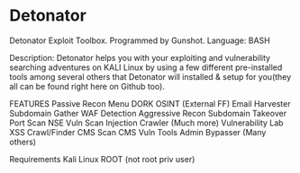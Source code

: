 # Detonator
Detonator Exploit Toolbox.
Programmed by Gunshot. Language: BASH

Description:
Detonator helps you with your exploiting and vulnerability searching adventures on KALI Linux by using a few different pre-installed tools among several others that Detonator will installed & setup for you(they all can be found right here on Github too).

FEATURES
Passive Recon Menu
DORK OSINT (External FF)
Email Harvester
Subdomain Gather
WAF Detection
Aggressive Recon
Subdomain Takeover
Port Scan
NSE Vuln Scan
Injection Crawler (Much more)
Vulnerability Lab
XSS Crawl/Finder
CMS Scan
CMS Vuln Tools
Admin Bypasser (Many others)

Requirements
Kali Linux
ROOT (not root priv user)
